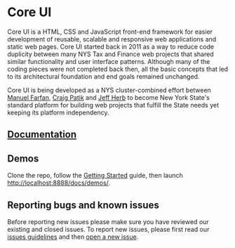 # Core UI

Core UI is a HTML, CSS and JavaScript front-end framework for easier development of reusable, scalable and responsive web applications and static web pages. Core UI started back in 2011 as a way to reduce code duplicity between many NYS Tax and Finance web projects that shared similar functionality and user interface patterns. Although many of the coding pieces were not completed back then, all the basic concepts that led to its architectural foundation and end goals remained unchanged.

Core UI is being developed as a NYS cluster-combined effort between [Manuel Farfan](https://github.com/mfarfanr), [Craig Patik](https://github.com/patik) and [Jeff Herb](https://github.com/JeffHerb) to become New York State's standard platform for building web projects that fulfill the State needs yet keeping its platform independency.

## [Documentation](https://ny.github.io/coreui/)

## Demos

Clone the repo, follow the [Getting Started](https://ny.github.io/coreui/getting-started.html) guide, then launch [http://localhost:8888/docs/demos/](http://localhost:8888/dist/coreui/).

## Reporting bugs and known issues

Before reporting new issues please make sure you have reviewed our existing and closed issues. To report new issues, please first read our [issues guidelines](https://github.com/ny/coreui/CONTRIBUTING.md) and then [open a new issue](https://github.com/ny/coreui/issues/new).

